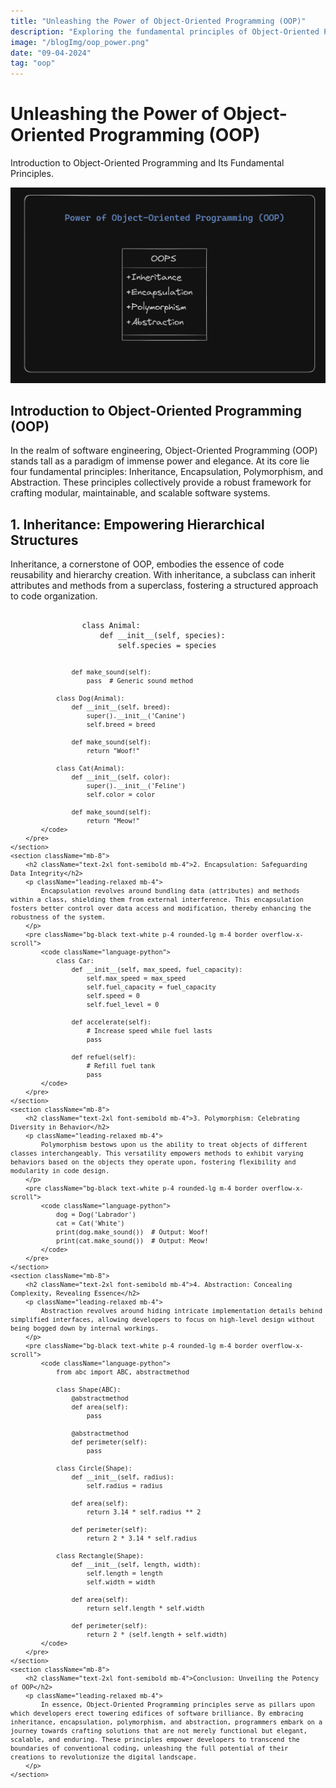 ```yaml
---
title: "Unleashing the Power of Object-Oriented Programming (OOP)"
description: "Exploring the fundamental principles of Object-Oriented Programming (OOP) and their significance in software engineering."
image: "/blogImg/oop_power.png"
date: "09-04-2024"
tag: "oop"
---
```


<div className="max-w-full mx-auto px-4 py-8 space-y-6 ">
    <h1 className="text-4xl font-bold mb-6" id="oop">Unleashing the Power of Object-Oriented Programming (OOP)</h1>
    <p className="text-gray-400 text-md mb-8">Introduction to Object-Oriented Programming and Its Fundamental Principles.</p>
    <img src="https://raw.githubusercontent.com/rkgith01/media/refs/heads/main/All%20Folders/blogImg/oop_power.png" alt="Unleashing the Power of OOP" className="mb-6 rounded-lg">
    <section className="mb-8 pt-2">
        <h2 className="text-2xl font-semibold mb-4">Introduction to Object-Oriented Programming (OOP)</h2>
        <p className="leading-relaxed mb-4">
            In the realm of software engineering, Object-Oriented Programming (OOP) stands tall as a paradigm of immense power and elegance. At its core lie four fundamental principles: Inheritance, Encapsulation, Polymorphism, and Abstraction. These principles collectively provide a robust framework for crafting modular, maintainable, and scalable software systems.
        </p>
    </section>
    <section className="mb-8">
        <h2 className="text-2xl font-semibold mb-4">1. Inheritance: Empowering Hierarchical Structures</h2>
        <p className="leading-relaxed mb-4">
            Inheritance, a cornerstone of OOP, embodies the essence of code reusability and hierarchy creation. With inheritance, a subclass can inherit attributes and methods from a superclass, fostering a structured approach to code organization.
        </p>
        <pre className="bg-black text-white p-4 rounded-lg m-4 border ">
            <code className="language-python">
                class Animal:
                    def __init__(self, species):
                        self.species = species

                    def make_sound(self):
                        pass  # Generic sound method

                class Dog(Animal):
                    def __init__(self, breed):
                        super().__init__('Canine')
                        self.breed = breed

                    def make_sound(self):
                        return "Woof!"

                class Cat(Animal):
                    def __init__(self, color):
                        super().__init__('Feline')
                        self.color = color

                    def make_sound(self):
                        return "Meow!"
            </code>
        </pre>
    </section>
    <section className="mb-8">
        <h2 className="text-2xl font-semibold mb-4">2. Encapsulation: Safeguarding Data Integrity</h2>
        <p className="leading-relaxed mb-4">
            Encapsulation revolves around bundling data (attributes) and methods within a class, shielding them from external interference. This encapsulation fosters better control over data access and modification, thereby enhancing the robustness of the system.
        </p>
        <pre className="bg-black text-white p-4 rounded-lg m-4 border overflow-x-scroll">
            <code className="language-python">
                class Car:
                    def __init__(self, max_speed, fuel_capacity):
                        self.max_speed = max_speed
                        self.fuel_capacity = fuel_capacity
                        self.speed = 0
                        self.fuel_level = 0

                    def accelerate(self):
                        # Increase speed while fuel lasts
                        pass

                    def refuel(self):
                        # Refill fuel tank
                        pass
            </code>
        </pre>
    </section>
    <section className="mb-8">
        <h2 className="text-2xl font-semibold mb-4">3. Polymorphism: Celebrating Diversity in Behavior</h2>
        <p className="leading-relaxed mb-4">
            Polymorphism bestows upon us the ability to treat objects of different classes interchangeably. This versatility empowers methods to exhibit varying behaviors based on the objects they operate upon, fostering flexibility and modularity in code design.
        </p>
        <pre className="bg-black text-white p-4 rounded-lg m-4 border overflow-x-scroll">
            <code className="language-python">
                dog = Dog('Labrador')
                cat = Cat('White')
                print(dog.make_sound())  # Output: Woof!
                print(cat.make_sound())  # Output: Meow!
            </code>
        </pre>
    </section>
    <section className="mb-8">
        <h2 className="text-2xl font-semibold mb-4">4. Abstraction: Concealing Complexity, Revealing Essence</h2>
        <p className="leading-relaxed mb-4">
            Abstraction revolves around hiding intricate implementation details behind simplified interfaces, allowing developers to focus on high-level design without being bogged down by internal workings.
        </p>
        <pre className="bg-black text-white p-4 rounded-lg m-4 border overflow-x-scroll">
            <code className="language-python">
                from abc import ABC, abstractmethod

                class Shape(ABC):
                    @abstractmethod
                    def area(self):
                        pass

                    @abstractmethod
                    def perimeter(self):
                        pass

                class Circle(Shape):
                    def __init__(self, radius):
                        self.radius = radius

                    def area(self):
                        return 3.14 * self.radius ** 2

                    def perimeter(self):
                        return 2 * 3.14 * self.radius

                class Rectangle(Shape):
                    def __init__(self, length, width):
                        self.length = length
                        self.width = width

                    def area(self):
                        return self.length * self.width

                    def perimeter(self):
                        return 2 * (self.length + self.width)
            </code>
        </pre>
    </section>
    <section className="mb-8">
        <h2 className="text-2xl font-semibold mb-4">Conclusion: Unveiling the Potency of OOP</h2>
        <p className="leading-relaxed mb-4">
            In essence, Object-Oriented Programming principles serve as pillars upon which developers erect towering edifices of software brilliance. By embracing inheritance, encapsulation, polymorphism, and abstraction, programmers embark on a journey towards crafting solutions that are not merely functional but elegant, scalable, and enduring. These principles empower developers to transcend the boundaries of conventional coding, unleashing the full potential of their creations to revolutionize the digital landscape.
        </p>
    </section>

</div>
